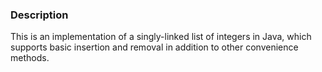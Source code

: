 ### Description
This is an implementation of a singly-linked list of integers in Java, which supports basic insertion and removal in addition to other convenience methods. 
